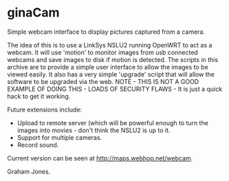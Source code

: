 ginaCam
=======

Simple webcam interface to display pictures captured from a camera.

The idea of this is to use a LinkSys NSLU2 running OpenWRT to act as a webcam.
It will use 'motion' to monitor images from usb connected webcams and save
images to disk if motion is detected.
The scripts in this archive are to provide a simple user interface to allow
the images to be viewed easily.
It also has a very simple 'upgrade' script that will allow the software to
be upgraded via the web.  NOTE - THIS IS NOT A GOOD EXAMPLE OF DOING THIS - LOADS OF SECURITY FLAWS - It is just a quick hack to get it working.

Future extensions include:
- Upload to remote server (which will be powerful enough to turn the images into movies - don't think the NSLU2 is up to it.
- Support for multiple cameras.
- Record sound.

Current version can be seen at http://maps.webhop.net/webcam.


Graham Jones.